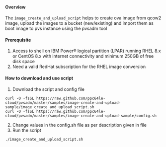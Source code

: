 #### Overview
The `image_create_and_upload_script` helps to create ova image from qcow2 image, upload the images to a bucket (new/existing) and import them as boot image to pvs instance using the pvsadm tool
#### Prerequisite
1. Access to shell on IBM Power® logical partition (LPAR) running RHEL 8.x or CentOS 8.x with internet connectivity and minimum 250GB of free disk space
2. Need a valid RedHat subscription for the RHEL image conversion
#### How to download and use script
1. Download the script and config file
```
curl -O -fsSL https://raw.github.com/ppc64le-cloud/pvsadm/master/samples/image-create-and-upload-sample/image_create_and_upload_script.sh
curl -O -fsSL https://raw.github.com/ppc64le-cloud/pvsadm/master/samples/image-create-and-upload-sample/config.sh
```
2. Change values in the config.sh file as per description given in file
3. Run the script
```
./image_create_and_upload_script.sh